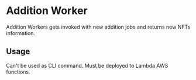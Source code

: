 # Addition Worker

Addition Workers gets invoked with new addition jobs and returns new NFTs information.

## Usage

Can't be used as CLI command.
Must be deployed to Lambda AWS functions.
